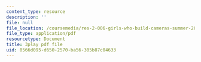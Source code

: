 ```yaml
---
content_type: resource
description: ''
file: null
file_location: /coursemedia/res-2-006-girls-who-build-cameras-summer-2016/0566d095d6502570ba56305b87c04633_-4C9-OgKLCY.pdf
file_type: application/pdf
resourcetype: Document
title: 3play pdf file
uid: 0566d095-d650-2570-ba56-305b87c04633
---
```

